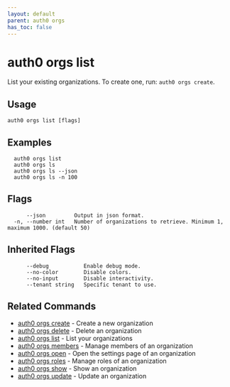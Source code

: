 ```yaml
---
layout: default
parent: auth0 orgs
has_toc: false
---
```

# auth0 orgs list

List your existing organizations. To create one, run: `auth0 orgs create`.

## Usage
```
auth0 orgs list [flags]
```

## Examples

```
  auth0 orgs list
  auth0 orgs ls
  auth0 orgs ls --json
  auth0 orgs ls -n 100
```


## Flags

```
      --json         Output in json format.
  -n, --number int   Number of organizations to retrieve. Minimum 1, maximum 1000. (default 50)
```


## Inherited Flags

```
      --debug           Enable debug mode.
      --no-color        Disable colors.
      --no-input        Disable interactivity.
      --tenant string   Specific tenant to use.
```


## Related Commands

- [auth0 orgs create](auth0_orgs_create.md) - Create a new organization
- [auth0 orgs delete](auth0_orgs_delete.md) - Delete an organization
- [auth0 orgs list](auth0_orgs_list.md) - List your organizations
- [auth0 orgs members](auth0_orgs_members.md) - Manage members of an organization
- [auth0 orgs open](auth0_orgs_open.md) - Open the settings page of an organization
- [auth0 orgs roles](auth0_orgs_roles.md) - Manage roles of an organization
- [auth0 orgs show](auth0_orgs_show.md) - Show an organization
- [auth0 orgs update](auth0_orgs_update.md) - Update an organization


